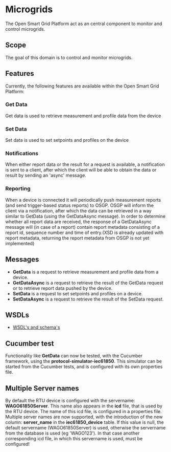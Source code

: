 <!--
SPDX-FileCopyrightText: Contributors to the Documentation project

SPDX-License-Identifier: Apache-2.0
-->

# Microgrids

The Open Smart Grid Platform act as an central component to monitor and control microgrids.

## Scope

The goal of this domain is to control and monitor microgrids.

## Features

Currently, the following features are available within the Open Smart Grid Platform:

### Get Data

Get data is used to retrieve measurement and profile data from the device

### Set Data

Set data is used to set setpoints and profiles on the device

### Notifications

When either report data or the result for a request is available, a notification is sent to a client, after which the client will be able to obtain the data or result by sending an 'async' message.

### Reporting

When a device is connected it will periodically push measurement reports \(and send trigger-based status reports\) to OSGP. OSGP will inform the client via a notification, after which the data can be retrieved in a way similar to GetData \(using the GetDataAsync message\). In order to determine whether all report data are received, the response of a GetDataAsync message will \(in case of a report\) contain report metadata consisting of a report id, sequence number and time of entry.\(XSD is already updated with report metadata, returning the report metadata from OSGP is not yet implemented\)

## Messages

* **GetData** is a request to retrieve measurement and profile data from a device.
* **GetDataAsync** is a request to retrieve the result of the GetData request or to retrieve report data pushed by the device.
* **SetData** is a request to set setpoints and profiles on a device.
* **SetDataAsync** is a request to retrieve the result of the SetData request.

## WSDLs

* [WSDL's and schema's](https://github.com/OSGP/open-smart-grid-platform/tree/development/osgp/shared/osgp-ws-microgrids/src/main/resources)

## Cucumber test

Functionality like **GetData** can now be tested, with the Cucumber framework, using the **protocol-simulator-iec61850**. This simulator can be started from the Cucumber tests, and is configured with its own properties file.

## Multiple Server names

By default the RTU device is configured with the servername: **WAGO61850Server**. This name also appears in the **icd** file, that is used by the RTU device. The name of this icd file, is configured in a properties file. Multiple server names are now supported, with the introduction of the new column: **server\_name** in the **iec61850\_device** table. If this value is null, the default servername \(WAGO61850Server\) is used, otherwise the servername from the database is used \(eg 'WAGO123'\). In that case another corresponding icd file, in which this servername is used, must be configured!

